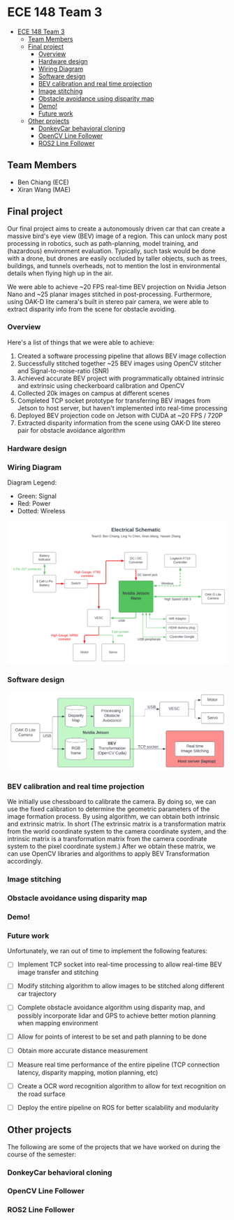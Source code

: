 # ECE 148 Team 3

- [ECE 148 Team 3](#ece-148-team-3)
  - [Team Members](#team-members)
  - [Final project](#final-project)
    - [Overview](#overview)
    - [Hardware design](#hardware-design)
    - [Wiring Diagram](#wiring-diagram)
    - [Software design](#software-design)
    - [BEV calibration and real time projection](#bev-calibration-and-real-time-projection)
    - [Image stitching](#image-stitching)
    - [Obstacle avoidance using disparity map](#obstacle-avoidance-using-disparity-map)
    - [Demo!](#demo)
    - [Future work](#future-work)
  - [Other projects](#other-projects)
    - [DonkeyCar behavioral cloning](#donkeycar-behavioral-cloning)
    - [OpenCV Line Follower](#opencv-line-follower)
    - [ROS2 Line Follower](#ros2-line-follower)

## Team Members

- Ben Chiang (ECE)
- Xiran Wang (MAE)

## Final project

Our final project aims to create a autonomously driven car that can create a massive bird's eye view (BEV) image of a region. This can unlock many post processing in robotics, such as path-planning, model training, and (hazardous) environment evaluation. Typically, such task would be done with a drone, but drones are easily occluded by taller objects, such as trees, buildings, and tunnels overheads, not to mention the lost in environmental details when flying high up in the air. 

We were able to achieve ~20 FPS real-time BEV projection on Nvidia Jetson Nano and ~25 planar images stitched in post-processing. Furthermore, using OAK-D lite camera's built in stereo pair camera, we were able to extract disparity info from the scene for obstacle avoiding.

### Overview

Here's a list of things that we were able to achieve:

1. Created a software processing pipeline that allows BEV image collection
2. Successfully stitched together ~25 BEV images using OpenCV stitcher and Signal-to-noise-ratio (SNR)
3. Achieved accurate BEV project with programmatically obtained intrinsic and extrinsic using checkerboard calibration and OpenCV
4. Collected 20k images on campus at different scenes
5. Completed TCP socket prototype for transferring BEV images from Jetson to host server, but haven't implemented into real-time processing
6. Deployed BEV projection code on Jetson with CUDA at ~20 FPS / 720P
7. Extracted disparity information from the scene using OAK-D lite stereo pair for obstacle avoidance algorithm

### Hardware design

### Wiring Diagram

Diagram Legend:

- Green: Signal
- Red: Power
- Dotted: Wireless

![ECE 148 Electrical Schematic](/assets/ECE%20148%20Electrical%20Schematic.svg)


### Software design

![ECE 148 Software Pipeline](/assets/ECE%20148%20Software%20Pipeline.svg)

### BEV calibration and real time projection

We initially use chessboard to calibrate the camera. By doing so, we can use the fixed calibration to determine the geometric parameters of the image formation process. By using algorithm, we can obtain both intrinsic and extrinsic matrix. In short (The extrinsic matrix is a transformation matrix from the world coordinate system to the camera coordinate system, and the intrinsic matrix is a transformation matrix from the camera coordinate system to the pixel coordinate system.) After we obtain these matrix, we can use OpenCV libraries and algorithms to apply BEV Transformation accordingly.

### Image stitching

### Obstacle avoidance using disparity map

### Demo!

### Future work

Unfortunately, we ran out of time to implement the following features:

- [ ] Implement TCP socket into real-time processing to allow real-time BEV image transfer and stitching
- [ ] Modify stitching algorithm to allow images to be stitched along different car trajectory
- [ ] Complete obstacle avoidance algorithm using disparity map, and possibly incorporate lidar and GPS to achieve better motion planning when mapping environment
- [ ] Allow for points of interest to be set and path planning to be done
- [ ] Obtain more accurate distance measurement
- [ ] Measure real time performance of the entire pipeline (TCP connection latency, disparity mapping, motion planning, etc)
- [ ] Create a OCR word recognition algorithm to allow for text recognition on the road surface
- [ ] Deploy the entire pipeline on ROS for better scalability and modularity


## Other projects

The following are some of the projects that we have worked on during the course of the semester:

### DonkeyCar behavioral cloning


### OpenCV Line Follower


### ROS2 Line Follower
